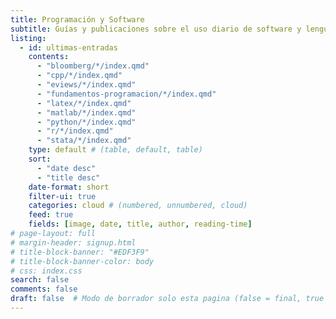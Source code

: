 ```yaml
---
title: Programación y Software
subtitle: Guías y publicaciones sobre el uso diario de software y lenguajes de programación, además del uso de Linux y técnicas de hacking.
listing:
  - id: ultimas-entradas
    contents: 
      - "bloomberg/*/index.qmd"
      - "cpp/*/index.qmd"
      - "eviews/*/index.qmd"
      - "fundamentos-programacion/*/index.qmd"
      - "latex/*/index.qmd"
      - "matlab/*/index.qmd"
      - "python/*/index.qmd"
      - "r/*/index.qmd"
      - "stata/*/index.qmd"
    type: default # (table, default, table)
    sort: 
      - "date desc"
      - "title desc"
    date-format: short
    filter-ui: true
    categories: cloud # (numbered, unnumbered, cloud)
    feed: true
    fields: [image, date, title, author, reading-time]
# page-layout: full
# margin-header: signup.html
# title-block-banner: "#EDF3F9"
# title-block-banner-color: body
# css: index.css
search: false
comments: false
draft: false  # Modo de borrador solo esta pagina (false = final, true = borrador)
---
```

